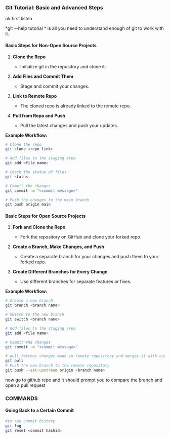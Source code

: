 ### Git Tutorial: Basic and Advanced Steps

ok first listen 

*git --help tutorial * is all you need to understand enough of git to work with it..


#### Basic Steps for Non-Open Source Projects

1. **Clone the Repo**
   - Initialize git in the repository and clone it.

2. **Add Files and Commit Them**
   - Stage and commit your changes.

3. **Link to Remote Repo**
   - The cloned repo is already linked to the remote repo.

4. **Pull from Repo and Push**
   - Pull the latest changes and push your updates.

**Example Workflow:**

```bash
# Clone the repo
git clone <repo link>

# Add files to the staging area
git add <file name>

# Check the status of files
git status

# Commit the changes
git commit -m "<commit message>"

# Push the changes to the main branch
git push origin main
```

#### Basic Steps for Open Source Projects

1. **Fork and Clone the Repo**
   - Fork the repository on GitHub and clone your forked repo.

2. **Create a Branch, Make Changes, and Push**
   - Create a separate branch for your changes and push them to your forked repo.

3. **Create Different Branches for Every Change**
   - Use different branches for separate features or fixes.

**Example Workflow:**

```bash
# Create a new branch
git branch <branch name>

# Switch to the new branch
git switch <branch name>

# Add files to the staging area
git add <file name>

# Commit the changes
git commit -m "<commit message>"

# pull fetches changes made in remote repository and merges it with current branch
git pull 
# Push the new branch to the remote repository
git push --set-upstream origin <branch name>

```

now go to github repo and it should prompt you to compare the branch and open a pull request

### COMMANDS

#### Going Back to a Certain Commit

```bash
#to see commit history
git log 
git reset <commit hashid>
 ```

